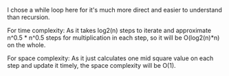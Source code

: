 I chose a while loop here for it's much more direct and easier to understand than recursion.

For time complexity:
As it takes log2(n) steps to iterate and approximate n^0.5 * n^0.5 steps for multiplication in each step,
so it will be O(log2(n)*n) on the whole.

For space complexity:
As it just calculates one mid square value on each step and update it timely, the space complexity will be O(1).

